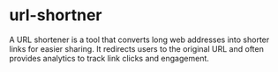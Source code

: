 # url-shortner
A URL shortener is a tool that converts long web addresses into shorter links for easier sharing. It redirects users to the original URL and often provides analytics to track link clicks and engagement.
